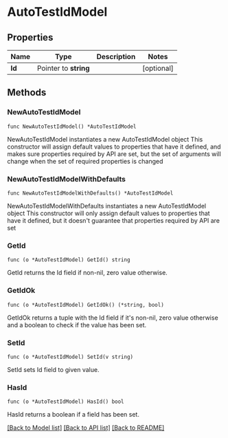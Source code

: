 # AutoTestIdModel

## Properties

Name | Type | Description | Notes
------------ | ------------- | ------------- | -------------
**Id** | Pointer to **string** |  | [optional] 

## Methods

### NewAutoTestIdModel

`func NewAutoTestIdModel() *AutoTestIdModel`

NewAutoTestIdModel instantiates a new AutoTestIdModel object
This constructor will assign default values to properties that have it defined,
and makes sure properties required by API are set, but the set of arguments
will change when the set of required properties is changed

### NewAutoTestIdModelWithDefaults

`func NewAutoTestIdModelWithDefaults() *AutoTestIdModel`

NewAutoTestIdModelWithDefaults instantiates a new AutoTestIdModel object
This constructor will only assign default values to properties that have it defined,
but it doesn't guarantee that properties required by API are set

### GetId

`func (o *AutoTestIdModel) GetId() string`

GetId returns the Id field if non-nil, zero value otherwise.

### GetIdOk

`func (o *AutoTestIdModel) GetIdOk() (*string, bool)`

GetIdOk returns a tuple with the Id field if it's non-nil, zero value otherwise
and a boolean to check if the value has been set.

### SetId

`func (o *AutoTestIdModel) SetId(v string)`

SetId sets Id field to given value.

### HasId

`func (o *AutoTestIdModel) HasId() bool`

HasId returns a boolean if a field has been set.


[[Back to Model list]](../README.md#documentation-for-models) [[Back to API list]](../README.md#documentation-for-api-endpoints) [[Back to README]](../README.md)


